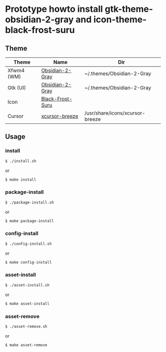 
# Prototype howto install gtk-theme-obsidian-2-gray and icon-theme-black-frost-suru

## Theme

| Theme | Name | Dir |
| --- | --- | --- |
| Xfwm4 (WM) | [Obsidian-2-Gray](https://github.com/madmaxms/theme-obsidian-2) | ~/.themes/Obsidian-2-Gray |
| Gtk (UI) | [Obsidian-2-Gray](https://github.com/madmaxms/theme-obsidian-2) | ~/.themes/Obsidian-2-Gray |
| Icon | [Black-Frost-Suru](https://github.com/rtlewis88/rtl88-Themes/tree/Nord-Black-Frost/Black-Frost-Suru) |
| Cursor | [xcursor-breeze](https://discover.manjaro.org/packages/xcursor-breeze) | /usr/share/icons/xcursor-breeze |



## Usage

### install

``` sh
$ ./install.sh
```

or

``` sh
$ make install
```


### package-install

``` sh
$ ./package-install.sh
```

or

``` sh
$ make package-install
```


### config-install

``` sh
$ ./config-install.sh
```

or

``` sh
$ make config-install
```


### asset-install

``` sh
$ ./asset-install.sh
```

or

``` sh
$ make asset-install
```


### asset-remove

``` sh
$ ./asset-remove.sh
```

or

``` sh
$ make asset-remove
```
